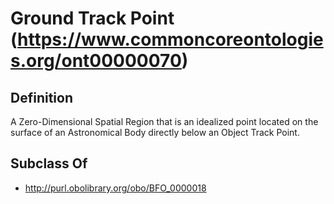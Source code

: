 # Ground Track Point (https://www.commoncoreontologies.org/ont00000070)

## Definition
A Zero-Dimensional Spatial Region that is an idealized point located on the surface of an Astronomical Body directly below an Object Track Point.

## Subclass Of
- http://purl.obolibrary.org/obo/BFO_0000018

